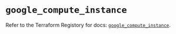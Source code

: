 # `google_compute_instance`

Refer to the Terraform Registory for docs: [`google_compute_instance`](https://registry.terraform.io/providers/hashicorp/google-beta/4.82.0/docs/resources/google_compute_instance).
